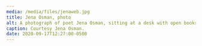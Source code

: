 ```yaml
---
media: /media/files/jenaweb.jpg
title: Jena Osman, photo
alt: A photograph of poet Jena Osman, sitting at a desk with open books.
caption: Courtesy Jena Osman.
date: 2020-09-17T12:27:00-0500
---
```

